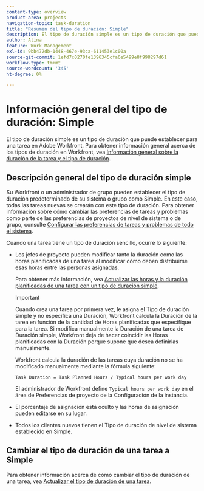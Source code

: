```yaml
---
content-type: overview
product-area: projects
navigation-topic: task-duration
title: "Resumen del tipo de duración: Simple"
description: El tipo de duración simple es un tipo de duración que puede establecer para una tarea en Adobe Workfront. Para obtener información general sobre los tipos de duración en Workfront, consulte Información general sobre la duración de la tarea y el tipo de duración.
author: Alina
feature: Work Management
exl-id: 9bb472db-1448-467e-93ca-611453e1c00a
source-git-commit: 1efd7c0270fe1396345cfa6e5499e8f998297d61
workflow-type: tm+mt
source-wordcount: '345'
ht-degree: 0%

---
```


# Información general del tipo de duración: Simple

El tipo de duración simple es un tipo de duración que puede establecer para una tarea en Adobe Workfront. Para obtener información general acerca de los tipos de duración en Workfront, vea [Información general sobre la duración de la tarea y el tipo de duración](../../../manage-work/tasks/taskdurtn/task-duration-and-duration-type.md).

## Descripción general del tipo de duración simple

Su Workfront o un administrador de grupo pueden establecer el tipo de duración predeterminado de su sistema o grupo como Simple. En este caso, todas las tareas nuevas se crearán con este tipo de duración. Para obtener información sobre cómo cambiar las preferencias de tareas y problemas como parte de las preferencias de proyectos de nivel de sistema o de grupo, consulte [Configurar las preferencias de tareas y problemas de todo el sistema](../../../administration-and-setup/set-up-workfront/configure-system-defaults/set-task-issue-preferences.md).

Cuando una tarea tiene un tipo de duración sencillo, ocurre lo siguiente:

* Los jefes de proyecto pueden modificar tanto la duración como las horas planificadas de una tarea al modificar cómo deben distribuirse esas horas entre las personas asignadas.

  Para obtener más información, vea [Actualizar las horas y la duración planificadas de una tarea con un tipo de duración simple](../../../manage-work/tasks/taskdurtn/update-planned-hours-duration-for-simple-duration-task.md).

  >[!IMPORTANT]
  >
  >Cuando crea una tarea por primera vez, le asigna el Tipo de duración simple y no especifica una Duración, Workfront calcula la Duración de la tarea en función de la cantidad de Horas planificadas que especifique para la tarea. Si modifica manualmente la Duración de una tarea de Duración simple, Workfront deja de hacer coincidir las Horas planificadas con la Duración porque supone que desea definirlas manualmente.
  >
  >Workfront calcula la duración de las tareas cuya duración no se ha modificado manualmente mediante la fórmula siguiente:
  >
  > `Task Duration = Task Planned Hours / Typical hours per work day`
  >
  >El administrador de Workfront define `Typical hours per work day` en el área de Preferencias de proyecto de la Configuración de la instancia.

* El porcentaje de asignación está oculto y las horas de asignación pueden editarse en su lugar.
* Todos los clientes nuevos tienen el Tipo de duración de nivel de sistema establecido en Simple.

## Cambiar el tipo de duración de una tarea a Simple

Para obtener información acerca de cómo cambiar el tipo de duración de una tarea, vea [Actualizar el tipo de duración de una tarea](../../../manage-work/tasks/taskdurtn/update-duration-type-of-task.md).

<!--
<p data-mc-conditions="QuicksilverOrClassic.Draft mode">(NOTE: replaced with new article linked above)</p>
-->

<!--
<ol data-mc-conditions="QuicksilverOrClassic.Draft mode">
<li value="1">Go to a task for which you want to change the Duration Type.</li>
<li value="2"> <p data-mc-conditions="QuicksilverOrClassic.Quicksilver">Click <strong>Task Details</strong> in the left panel, then in the Overview area double click <strong>Duration Type</strong>. </p> </li>
<li value="3"> <p>Select <strong>Simple</strong> from the drop-down menu.</p> </li>
<li value="4">Click <strong>Save</strong> <strong>Changes</strong><strong>.</strong></li>
</ol>
-->

